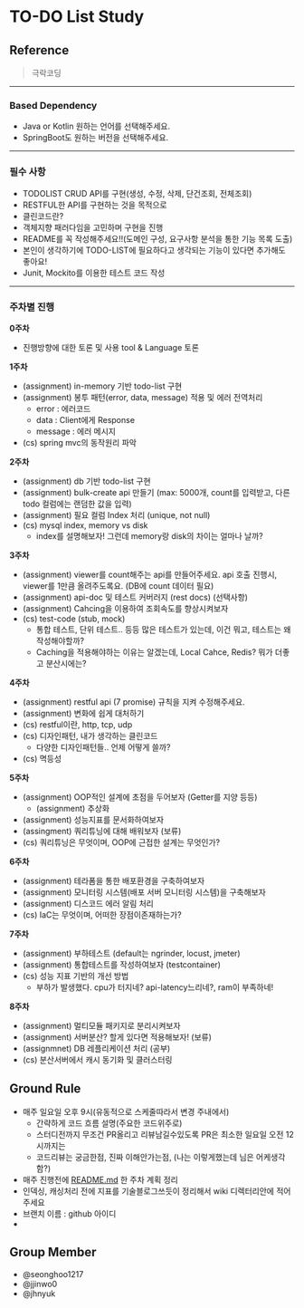 # TO-DO List Study

## Reference

> 극락코딩
> 

---

### Based Dependency

- Java or Kotlin 원하는 언어를 선택해주세요.
- SpringBoot도 원하는 버전을 선택해주세요.

---

### 필수 사항

- TODOLIST CRUD API를 구현(생성, 수정, 삭제, 단건조회, 전체조회)
- RESTFUL한 API를 구현하는 것을 목적으로
- 클린코드란?
- 객체지향 패러다임을 고민하며 구현을 진행
- README를 꼭 작성해주세요!!(도메인 구성, 요구사항 분석을 통한 기능 목록 도출)
- 본인이 생각하기에 TODO-LIST에 필요하다고 생각되는 기능이 있다면 추가해도 좋아요!
- Junit, Mockito를 이용한 테스트 코드 작성

---

### 주차별 진행

**0주차**

- 진행방향에 대한 토론 및 사용 tool & Language 토론

**1주차**

- (assignment) in-memory 기반 todo-list 구현
- (assignment) 봉투 패턴(error, data, message) 적용 및 에러 전역처리
    - error : 에러코드
    - data : Client에게 Response
    - message : 에러 메시지
- (cs) spring mvc의 동작원리 파악

**2주차**

- (assignment) db 기반 todo-list 구현
- (assignment) bulk-create api 만들기 (max: 5000개, count를 입력받고, 다른 todo 컬럼에는 랜덤한 값을 입력)
- (assignment) 필요 컬럼 Index 처리 (unique, not null)
- (cs) mysql index, memory vs disk
    - index를 설명해보자! 그런데 memory랑 disk의 차이는 얼마나 날까?

**3주차**

- (assignment) viewer를 count해주는 api를 만들어주세요. api 호출 진행시, viewer를 1만큼 올려주도록요. (DB에 count 데이터 필요)
- (assignment) api-doc 및 테스트 커버러지 (rest docs) (선택사항)
- (assignment) Cahcing을 이용하여 조회속도를 향상시켜보자
- (cs) test-code (stub, mock)
    - 통합 테스트, 단위 테스트.. 등등 많은 테스트가 있는데, 이건 뭐고, 테스트는 왜 작성해야할까?
    - Caching을 적용해야하는 이유는 알겠는데, Local Cahce, Redis? 뭐가 더좋고 분산시에는?

**4주차**

- (assignment) restful api (7 promise) 규칙을 지켜 수정해주세요.
- (assignment) 변화에 쉽게 대처하기
- (cs) restful이란, http, tcp, udp
- (cs) 디자인패턴, 내가 생각하는 클린코드
    - 다양한 디자인패턴들.. 언제 어떻게 쓸까?
- (cs) 멱등성

**5주차**

- (assignment) OOP적인 설계에 초점을 두어보자 (Getter를 지양 등등)
    - (assignment) 추상화
- (assignment) 성능지표를 문서화하여보자
- (assingment) 쿼리튜닝에 대해 배워보자 (보류)
- (cs) 쿼리튜닝은 무엇이며, OOP에 근접한 설계는 무엇인가?

**6주차**

- (assignment) 테라폼을 통한 배포환경을 구축하여보자
- (assignment) 모니터링 시스템(배포 서버 모니터링 시스템)을 구축해보자
- (assignment) 디스코드 에러 알림 처리
- (cs) IaC는 무엇이며, 어떠한 장점이존재하는가?

**7주차**

- (assignment) 부하테스트 (default는 ngrinder, locust, jmeter)
- (assignment) 통합테스트를 작성하여보자 (testcontainer)
- (cs) 성능 지표 기반의 개선 방법
    - 부하가 발생했다. cpu가 터지네? api-latency느리네?, ram이 부족하네!

**8주차**

- (assignment) 멀티모듈 패키지로 분리시켜보자
- (assignment) 서버분산? 할게 있다면 적용해보자! (보류)
- (assignmnet) DB 레플리케이션 처리 (공부)
- (cs) 분산서버에서 캐시 동기화 및 클러스터링

## Ground Rule

- 매주 일요일 오후 9시(유동적으로 스케줄따라서 변경 주내에서)
    - 간략하게 코드 흐름 설명(주요한 코드위주로)
    - 스터디전까지 무조건 PR올리고 리뷰남길수있도록 PR은 최소한 일요일 오전 12시까지는
    - 코드리뷰는 궁금한점, 진짜 이해안가는점, (나는 이렇게했는데 님은 어케생각함?)
- 매주 진행전에 [README.md](http://README.md) 한 주차 계획 정리
- 인덱싱, 캐싱처리 전에 지표를 기술블로그쓰듯이 정리해서 wiki 디렉터리안에 적어주세요
- 브랜치 이름 : github 아이디
- 

## Group Member

- @seonghoo1217
- @jjinwo0
- @jhnyuk
